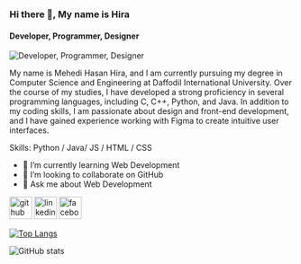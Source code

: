 ### Hi there 👋, My name is Hira
#### Developer, Programmer, Designer
![Developer, Programmer, Designer](https://scontent.fdac24-4.fna.fbcdn.net/v/t39.30808-6/462189841_1981297235662316_3394918964620340538_n.jpg?stp=dst-jpg_s960x960&_nc_cat=109&ccb=1-7&_nc_sid=cc71e4&_nc_eui2=AeEZG4xDg5s-28U32z3ponqGMMwaIMFLTCMwzBogwUtMIxOzvqbtqJa9evUySGx5ES1p1PFpRZ_VqkhD09W1WqCf&_nc_ohc=X-BXNAmT4AIQ7kNvgHAGZ9p&_nc_zt=23&_nc_ht=scontent.fdac24-4.fna&_nc_gid=AkddSDEfAjMPR9W-NP2fz7s&oh=00_AYDC--FVczvlQBLq1xf_JoBorunddxlqo7yhbkXR4oW0pA&oe=67511F9F)

My name is Mehedi Hasan Hira, and I am currently pursuing my degree in Computer Science and Engineering at Daffodil International University. Over the course of my studies, I have developed a strong proficiency in several programming languages, including C, C++, Python, and Java. In addition to my coding skills, I am passionate about design and front-end development, and I have gained experience working with Figma to create intuitive user interfaces.

Skills: Python / Java/ JS / HTML / CSS

- 🌱 I’m currently learning Web Development 
- 👯 I’m looking to collaborate on GitHub 
- 💬 Ask me about Web Development 


[<img src='https://cdn.jsdelivr.net/npm/simple-icons@3.0.1/icons/github.svg' alt='github' height='40'>](https://github.com/Hira-28)  [<img src='https://cdn.jsdelivr.net/npm/simple-icons@3.0.1/icons/linkedin.svg' alt='linkedin' height='40'>](https://www.linkedin.com/in/https://www.linkedin.com/in/mehedi-hasan-652932317?utm_source=share&utm_campaign=share_via&utm_content=profile&utm_medium=android_app/)  [<img src='https://cdn.jsdelivr.net/npm/simple-icons@3.0.1/icons/facebook.svg' alt='facebook' height='40'>](https://www.facebook.com/https://www.facebook.com/mehedi.hasanhira.18/)  

[![Top Langs](https://github-readme-stats.vercel.app/api/top-langs/?username=Hira-28)](https://github.com/anuraghazra/github-readme-stats)

![GitHub stats](https://github-readme-stats.vercel.app/api?username=Hira-28&show_icons=true)  


